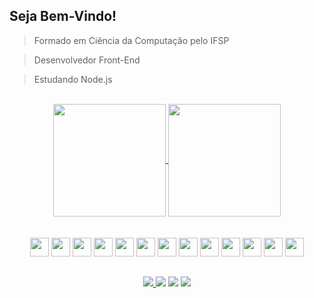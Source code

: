 ## Seja Bem-Vindo!


> Formado em Ciência da Computação pelo IFSP</li>

> Desenvolvedor Front-End</li>

> Estudando Node.js</li>


<br>
<div align="center">
  <a href="https://github.com/matheusmodolo">
    <img height = "180em" align="center" src="https://github-readme-stats.vercel.app/api?username=matheusmodolo&hide=contribs&show_icons=true&theme=dark" />
  </a>
  <a href="https://github.com/matheusmodolo">
    <img height = "180em" align="center" src="https://github-readme-stats.vercel.app/api/top-langs/?username=matheusmodolo&theme=dark&exclude_repo=github-readme-stats,matheusmodolo.github.io&langs_count=6&layout=compact" />
  </a>
</div>
<br>
<br>
<div align="center">
  <img height="30" src="https://cdn.jsdelivr.net/gh/devicons/devicon/icons/css3/css3-original.svg" />
  <img height="30" src="https://cdn.jsdelivr.net/gh/devicons/devicon/icons/html5/html5-original.svg" />
  <img height="30" src="https://cdn.jsdelivr.net/gh/devicons/devicon/icons/javascript/javascript-original.svg" />
  <img height="30" src="https://cdn.jsdelivr.net/gh/devicons/devicon/icons/c/c-plain.svg" />  
  <img height="30" src="https://cdn.jsdelivr.net/gh/devicons/devicon/icons/python/python-original.svg" />
  <img height="30" src="https://cdn.jsdelivr.net/gh/devicons/devicon/icons/java/java-original.svg" />    
  <img height="30" src="https://cdn.jsdelivr.net/gh/devicons/devicon/icons/processing/processing-original.svg" />
  <img height="30" src="https://cdn.jsdelivr.net/gh/devicons/devicon/icons/git/git-original.svg" />
  <img height="30" src="https://cdn.jsdelivr.net/gh/devicons/devicon/icons/tortoisegit/tortoisegit-original.svg" />
  <img height="30" src="https://cdn.jsdelivr.net/gh/devicons/devicon/icons/mysql/mysql-original.svg" />
  <img height="30" src="https://cdn.jsdelivr.net/gh/devicons/devicon/icons/php/php-plain.svg" />
  <img height="30" src="https://cdn.jsdelivr.net/gh/devicons/devicon/icons/photoshop/photoshop-plain.svg" />
  <img height="30" src="https://cdn.jsdelivr.net/gh/devicons/devicon/icons/illustrator/illustrator-plain.svg" />
  
</div>

##

<div align="center">
  <a href="mailto:nmmatheus@hotmail.com"><img src="https://img.shields.io/badge/Microsoft_Outlook-0078D4?style=for-the-badge&logo=microsoft-outlook&logoColor=white target="_blank""</a>
  <a href="mailto:matheusnm28@gmail.com"><img src="https://img.shields.io/badge/Gmail-D14836?style=for-the-badge&logo=gmail&logoColor=white" target="_blank"></a>
  <a href="https://www.linkedin.com/in/matheus-neves-módolo/"><img src ="https://img.shields.io/badge/LinkedIn-0077B5?style=for-the-badge&logo=linkedin&logoColor=white" target="_blank"></a>
  <a href="https://linktr.ee/nevesmatheus"><img src="https://img.shields.io/badge/linktree-39E09B?style=for-the-badge&logo=linktree&logoColor=white"></a>
</div>

<br>
<br>
  
<!-- <div align="center">
  <img src="https://media2.giphy.com/media/MdA16VIoXKKxNE8Stk/giphy.gif?cid=ecf05e476u6h6wl89cr7bzb8core5p7bs3btse38n1xelsuk&rid=giphy.gif&ct=g">
</div> -->
